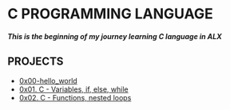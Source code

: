 # C PROGRAMMING LANGUAGE
##### This is the beginning of my journey learning C language in ALX


## PROJECTS
- [0x00-hello_world](https://github.com/Zabdulkareem/alx-low_level_programming/tree/master/0x00-hello_world)
- [0x01. C - Variables, if, else, while](https://github.com/Zabdulkareem/alx-low_level_programming/tree/master/0x01-variables_if_else_while)
- [0x02. C - Functions, nested loops](https://github.com/Zabdulkareem/alx-low_level_programming/tree/master/0x02-functions_nested_loops)
